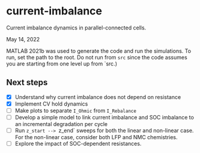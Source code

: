 # current-imbalance
Current imbalance dynamics in parallel-connected cells.

May 14, 2022

MATLAB 2021b was used to generate the code and run the simulations. To run, set the path to the root. Do not run from `src` since the code assumes you are starting from one level up from `src.)


## Next steps

- [x] Understand why current imbalance does not depend on resistance
- [x] Implement CV hold dynamics
- [ ] Make plots to separate `I_Ohmic` from `I_Rebalance`
- [ ] Develop a simple model to link current imbalance and SOC imbalance to an incremental degradation per cycle
- [ ] Run `z_start --> `z_end` sweeps for both the linear and non-linear case. For the non-linear case, consider both LFP and NMC chemistries.
- [ ] Explore the impact of SOC-dependent resistances.
